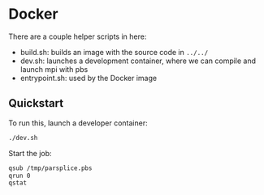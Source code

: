 # Docker

There are a couple helper scripts in here:

- build.sh: builds an image with the source code in `../../`
- dev.sh: launches a development container, where we can compile and launch mpi with pbs
- entrypoint.sh: used by the Docker image

## Quickstart

To run this, launch a developer container:

```bash
./dev.sh
```

Start the job:

```bash
qsub /tmp/parsplice.pbs
qrun 0
qstat
```
